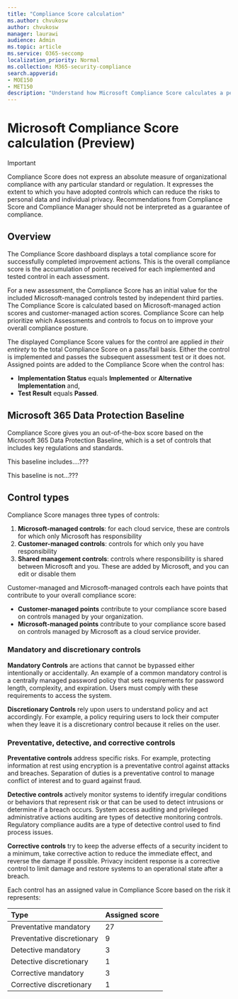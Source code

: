 ```yaml
---
title: "Compliance Score calculation"
ms.author: chvukosw
author: chvukosw
manager: laurawi
audience: Admin
ms.topic: article
ms.service: O365-seccomp
localization_priority: Normal
ms.collection: M365-security-compliance
search.appverid: 
- MOE150
- MET150
description: "Understand how Microsoft Compliance Score calculates a personalized score based on actions taken to address risks and improve your compliance posture."
---
```


# Microsoft Compliance Score calculation (Preview)

> [!IMPORTANT]
> Compliance Score does not express an absolute measure of organizational compliance with any particular standard or regulation. It expresses the extent to which you have adopted controls which can reduce the risks to personal data and individual privacy. Recommendations from Compliance Score and Compliance Manager should not be interpreted as a guarantee of compliance.

## Overview

The Compliance Score dashboard displays a total compliance score for successfully completed improvement actions. This is the overall compliance score is the accumulation of points received for each implemented and tested control in each assessment. 

For a new assessment, the Compliance Score has an initial value for the included Microsoft-managed controls tested by independent third parties. The Compliance Score is calculated based on Microsoft-managed action scores and customer-managed action scores. Compliance Score can help prioritize which Assessments and controls to focus on to improve your overall compliance posture.

The displayed Compliance Score values for the control are applied *in their entirety* to the total Compliance Score on a pass/fail basis. Either the control is implemented and passes the subsequent assessment test or it does not. Assigned points are added to the Compliance Score when the control has:

- **Implementation Status** equals **Implemented** or **Alternative Implementation** and,
- **Test Result** equals **Passed**.

## Microsoft 365 Data Protection Baseline
  
Compliance Score gives you an out-of-the-box score based on the Microsoft 365 Data Protection Baseline, which is a set of controls that includes key regulations and standards. 

This baseline includes....???

This baseline is not...???
  
## Control types

Compliance Score manages three types of controls:

1. **Microsoft-managed controls**: for each cloud service, these are controls for which only Microsoft has responsibility
2. **Customer-managed controls**: controls for which only you have responsibility
3. **Shared management controls**: controls where responsibility is shared between Microsoft and you. These are added by Microsoft, and you can edit or disable them

Customer-managed and Microsoft-managed controls each have points that contribute to your overall compliance score:

- **Customer-managed points** contribute to your compliance score based on controls managed by your organization.
- **Microsoft-managed points** contribute to your compliance score based on controls managed by Microsoft as a cloud service provider.

### Mandatory and discretionary controls

 **Mandatory Controls** are actions that cannot be bypassed either intentionally or accidentally. An example of a common mandatory control is a centrally managed password policy that sets requirements for password length, complexity, and expiration. Users must comply with these requirements to access the system.
  
 **Discretionary Controls** rely upon users to understand policy and act accordingly. For example, a policy requiring users to lock their computer when they leave it is a discretionary control because it relies on the user.
  
### Preventative, detective, and corrective controls
  
 **Preventative controls** address specific risks. For example, protecting information at rest using encryption is a preventative control against attacks and breaches. Separation of duties is a preventative control to manage conflict of interest and to guard against fraud.
  
 **Detective controls** actively monitor systems to identify irregular conditions or behaviors that represent risk or that can be used to detect intrusions or determine if a breach occurs. System access auditing and privileged administrative actions auditing are types of detective monitoring controls. Regulatory compliance audits are a type of detective control used to find process issues.
  
**Corrective controls** try to keep the adverse effects of a security incident to a minimum, take corrective action to reduce the immediate effect, and reverse the damage if possible. Privacy incident response is a corrective control to limit damage and restore systems to an operational state after a breach.
  
Each control has an assigned value in Compliance Score based on the risk it represents:

|**Type**|**Assigned score**|
|:-----|:-----|
| Preventative mandatory | 27 |
| Preventative discretionary | 9 |
| Detective mandatory | 3 |
| Detective discretionary | 1 |
| Corrective mandatory | 3 |
| Corrective discretionary | 1 |
  